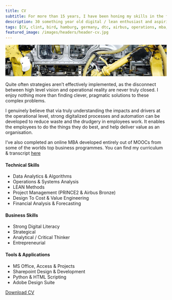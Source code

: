 ```yaml
---
title: CV
subtitle: For more than 15 years, I have been honing my skills in the fields of operations, digitalization, cost reduction and project management within a variety of technical and strategic projects. This experience has been developed in various industries including automotive, aerospace and military.
description: 30 something year old digital / lean enthusiast and aspiring chef. 15+ years experience in operations, digitalization, cost reduction and project management.
tags: [CV, clint, bird, hamburg, germany, dtc, airbus, operations, mba, cost, reduction, digital, transformation, python, digitalization, big data, algorithms]
featured_image: /images/headers/header-cv.jpg
---
```


![](/images/headers/header-cv.jpg)

Quite often strategies aren’t effectively implemented, as the disconnect between high level vision and operational reality are never truly closed. I enjoy nothing more than finding clever, pragmatic solutions to these complex problems.

I genuinely believe that via truly understanding the impacts and drivers at the operational level, strong digitalized processes and automation can be developed to reduce waste and the drudgery in employees work. It enables the employees to do the things they do best, and help deliver value as an organisation.

I’ve also completed an online MBA developed entirely out of MOOCs from some of the worlds top business programmes. You can find my curriculum & transcript [here](/mba.html)

#### Technical Skills
* Data Analytics & Algorithms
* Operations & Systems Analysis
* LEAN Methods
* Project Management (PRINCE2 & Airbus Bronze)
* Design To Cost & Value Engineering
* Financial Analysis & Forecasting

#### Business Skills
* Strong Digital Literacy
* Strategical
* Analytical / Critical Thinker
* Entrepreneurial

#### Tools & Applications
* MS Office, Access & Projects <i class="fas fa-circle"></i><i class="fas fa-circle-notch"></i><i class="fas fa-adjust"></i><i class="fa fa-star-half-o"></i>
* Sharepoint Design & Development
* Python & HTML Scripting
* Adobe Design Suite

<a href="/files/Clint Bird - CV.pdf" class="button button--medium">Download CV</a>
